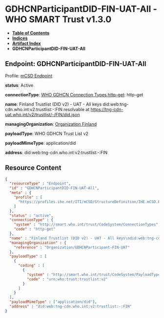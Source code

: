 # GDHCNParticipantDID-FIN-UAT-All - WHO SMART Trust v1.3.0

* [**Table of Contents**](toc.md)
* [**Indices**](indices.md)
* [**Artifact Index**](artifacts.md)
* **GDHCNParticipantDID-FIN-UAT-All**

## Endpoint: GDHCNParticipantDID-FIN-UAT-All

Profile: [mCSD Endpoint](https://profiles.ihe.net/ITI/mCSD/4.0.0/StructureDefinition-IHE.mCSD.Endpoint.html)

**status**: Active

**connectionType**: [WHO GDHCN Connection Types http-get](CodeSystem-ConnectionTypes.md#ConnectionTypes-http-get): http-get

**name**: Finland Trustlist (DID v2) - UAT - All keys did:web:tng-cdn.who.int:v2:trustlist:-:FIN resolvable at https://tng-cdn-uat.who.int/v2/trustlist/-/FIN/did.json

**managingOrganization**: [Organization Finland](Organization-GDHCNParticipant-FIN-UAT.md)

**payloadType**: WHO GDHCN Trust List v2

**payloadMimeType**: application/did

**address**: did:web:tng-cdn.who.int:v2:trustlist:-:FIN



## Resource Content

```json
{
  "resourceType" : "Endpoint",
  "id" : "GDHCNParticipantDID-FIN-UAT-All",
  "meta" : {
    "profile" : [
      "https://profiles.ihe.net/ITI/mCSD/StructureDefinition/IHE.mCSD.Endpoint"
    ]
  },
  "status" : "active",
  "connectionType" : {
    "system" : "http://smart.who.int/trust/CodeSystem/ConnectionTypes",
    "code" : "http-get"
  },
  "name" : "Finland Trustlist (DID v2) - UAT - All keys\ndid:web:tng-cdn.who.int:v2:trustlist:-:FIN\nresolvable at https://tng-cdn-uat.who.int/v2/trustlist/-/FIN/did.json",
  "managingOrganization" : {
    "reference" : "Organization/GDHCNParticipant-FIN-UAT"
  },
  "payloadType" : [
    {
      "coding" : [
        {
          "system" : "http://smart.who.int/trust/CodeSystem/PayloadTypes",
          "code" : "urn:who:trust:trustlist:v2"
        }
      ]
    }
  ],
  "payloadMimeType" : ["application/did"],
  "address" : "did:web:tng-cdn.who.int:v2:trustlist:-:FIN"
}

```
